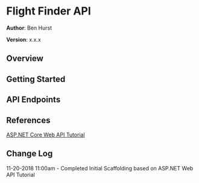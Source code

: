 # Flight Finder API

**Author**: Ben Hurst

**Version**: x.x.x

## Overview

## Getting Started

## API Endpoints

## References

[ASP.NET Core Web API Tutorial](https://docs.microsoft.com/en-us/aspnet/core/tutorials/web-api-vsc?view=aspnetcore-2.1)

## Change Log

11-20-2018 11:00am - Completed Initial Scaffolding based on ASP.NET Web API Tutorial


